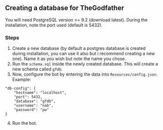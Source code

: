 ## Creating a database for TheGodfather

You will need PostgreSQL version >= 9.2 (download latest). During the installation, note the port used (default is 5432).

### Steps
1. Create a new database (by default a postgres database is created during installation, you can use it also but i recommend creating a new one). Name it as you wish but note the name you chose.
2. Run the ``schema.sql`` inside the newly created database. This will create a new schema called ``gfdb``.
3. Now, configure the bot by entering the data into ``Resources/config.json``. Example:
```
"db-config": {
	"hostname": "localhost",
	"port": 5432,
	"database": "gfdb",
	"username": "nab",
	"password": "pw"
}
```
4. Run the bot.